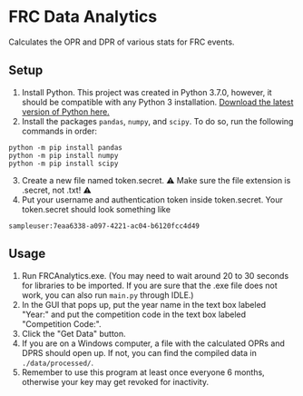 # FRC Data Analytics

Calculates the OPR and DPR of various stats for FRC events.

## Setup

1. Install Python. This project was created in Python 3.7.0, however, it should be compatible with any Python 3 installation. [Download the latest version of Python here.](https://www.python.org/downloads/)
2. Install the packages `pandas`, `numpy`, and `scipy`. To do so, run the following commands in order:
```
python -m pip install pandas
python -m pip install numpy
python -m pip install scipy
```
3. Create a new file named token.secret. :warning: Make sure the file extension is .secret, not .txt! :warning:
4. Put your username and authentication token inside token.secret. Your token.secret should look something like
```
sampleuser:7eaa6338-a097-4221-ac04-b6120fcc4d49
```

## Usage

1. Run FRCAnalytics.exe. (You may need to wait around 20 to 30 seconds for libraries to be imported. If you are sure that the .exe file does not work, you can also run `main.py` through IDLE.)
2. In the GUI that pops up, put the year name in the text box labeled "Year:" and put the competition code in the text box labeled "Competition Code:".
3. Click the "Get Data" button.
4. If you are on a Windows computer, a file with the calculated OPRs and DPRS should open up. If not, you can find the compiled data in `./data/processed/`.
5. Remember to use this program at least once everyone 6 months, otherwise your key may get revoked for inactivity.

